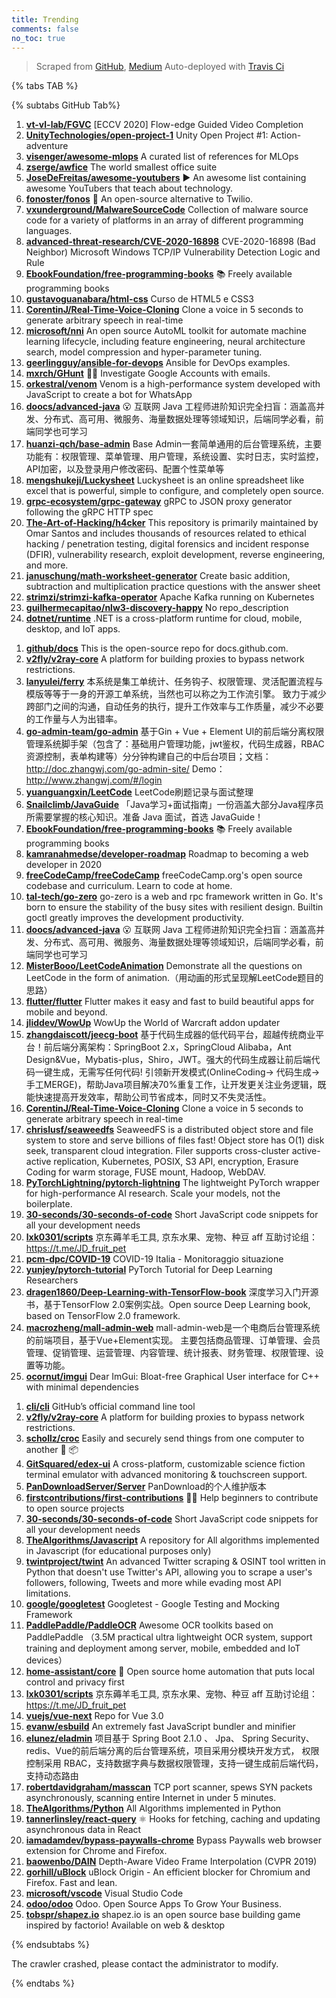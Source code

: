 ```yaml
---
title: Trending
comments: false
no_toc: true
---
```


> Scraped from [GitHub](https://github.com/trending), [Medium](https://medium.com/topic/popular)
Auto-deployed with [Travis Ci](https://travis-ci.org/)

{% tabs TAB %}
<!-- tab GitHub -->
{% subtabs GitHub Tab%}
<!-- tab Daily -->
1. [**vt-vl-lab/FGVC**](https://github.com/vt-vl-lab/FGVC)
[ECCV 2020] Flow-edge Guided Video Completion
2. [**UnityTechnologies/open-project-1**](https://github.com/UnityTechnologies/open-project-1)
Unity Open Project #1: Action-adventure
3. [**visenger/awesome-mlops**](https://github.com/visenger/awesome-mlops)
A curated list of references for MLOps
4. [**zserge/awfice**](https://github.com/zserge/awfice)
The world smallest office suite
5. [**JoseDeFreitas/awesome-youtubers**](https://github.com/JoseDeFreitas/awesome-youtubers)
▶️ An awesome list containing awesome YouTubers that teach about technology.
6. [**fonoster/fonos**](https://github.com/fonoster/fonos)
🚀 An open-source alternative to Twilio.
7. [**vxunderground/MalwareSourceCode**](https://github.com/vxunderground/MalwareSourceCode)
Collection of malware source code for a variety of platforms in an array of different programming languages.
8. [**advanced-threat-research/CVE-2020-16898**](https://github.com/advanced-threat-research/CVE-2020-16898)
CVE-2020-16898 (Bad Neighbor) Microsoft Windows TCP/IP Vulnerability Detection Logic and Rule
9. [**EbookFoundation/free-programming-books**](https://github.com/EbookFoundation/free-programming-books)
📚 Freely available programming books
10. [**gustavoguanabara/html-css**](https://github.com/gustavoguanabara/html-css)
Curso de HTML5 e CSS3
11. [**CorentinJ/Real-Time-Voice-Cloning**](https://github.com/CorentinJ/Real-Time-Voice-Cloning)
Clone a voice in 5 seconds to generate arbitrary speech in real-time
12. [**microsoft/nni**](https://github.com/microsoft/nni)
An open source AutoML toolkit for automate machine learning lifecycle, including feature engineering, neural architecture search, model compression and hyper-parameter tuning.
13. [**geerlingguy/ansible-for-devops**](https://github.com/geerlingguy/ansible-for-devops)
Ansible for DevOps examples.
14. [**mxrch/GHunt**](https://github.com/mxrch/GHunt)
🕵️‍♂️ Investigate Google Accounts with emails.
15. [**orkestral/venom**](https://github.com/orkestral/venom)
Venom is a high-performance system developed with JavaScript to create a bot for WhatsApp
16. [**doocs/advanced-java**](https://github.com/doocs/advanced-java)
😮 互联网 Java 工程师进阶知识完全扫盲：涵盖高并发、分布式、高可用、微服务、海量数据处理等领域知识，后端同学必看，前端同学也可学习
17. [**huanzi-qch/base-admin**](https://github.com/huanzi-qch/base-admin)
Base Admin一套简单通用的后台管理系统，主要功能有：权限管理、菜单管理、用户管理，系统设置、实时日志，实时监控，API加密，以及登录用户修改密码、配置个性菜单等
18. [**mengshukeji/Luckysheet**](https://github.com/mengshukeji/Luckysheet)
Luckysheet is an online spreadsheet like excel that is powerful, simple to configure, and completely open source.
19. [**grpc-ecosystem/grpc-gateway**](https://github.com/grpc-ecosystem/grpc-gateway)
gRPC to JSON proxy generator following the gRPC HTTP spec
20. [**The-Art-of-Hacking/h4cker**](https://github.com/The-Art-of-Hacking/h4cker)
This repository is primarily maintained by Omar Santos and includes thousands of resources related to ethical hacking / penetration testing, digital forensics and incident response (DFIR), vulnerability research, exploit development, reverse engineering, and more.
21. [**januschung/math-worksheet-generator**](https://github.com/januschung/math-worksheet-generator)
Create basic addition, subtraction and multiplication practice questions with the answer sheet
22. [**strimzi/strimzi-kafka-operator**](https://github.com/strimzi/strimzi-kafka-operator)
Apache Kafka running on Kubernetes
23. [**guilhermecapitao/nlw3-discovery-happy**](https://github.com/guilhermecapitao/nlw3-discovery-happy)
No repo_description
24. [**dotnet/runtime**](https://github.com/dotnet/runtime)
.NET is a cross-platform runtime for cloud, mobile, desktop, and IoT apps.
<!-- endtab -->
<!-- tab Weekly -->
1. [**github/docs**](https://github.com/github/docs)
This is the open-source repo for docs.github.com.
2. [**v2fly/v2ray-core**](https://github.com/v2fly/v2ray-core)
A platform for building proxies to bypass network restrictions.
3. [**lanyulei/ferry**](https://github.com/lanyulei/ferry)
本系统是集工单统计、任务钩子、权限管理、灵活配置流程与模版等等于一身的开源工单系统，当然也可以称之为工作流引擎。 致力于减少跨部门之间的沟通，自动任务的执行，提升工作效率与工作质量，减少不必要的工作量与人为出错率。
4. [**go-admin-team/go-admin**](https://github.com/go-admin-team/go-admin)
基于Gin + Vue + Element UI的前后端分离权限管理系统脚手架（包含了：基础用户管理功能，jwt鉴权，代码生成器，RBAC资源控制，表单构建等）分分钟构建自己的中后台项目；文档：http://doc.zhangwj.com/go-admin-site/ Demo： http://www.zhangwj.com/#/login
5. [**yuanguangxin/LeetCode**](https://github.com/yuanguangxin/LeetCode)
LeetCode刷题记录与面试整理
6. [**Snailclimb/JavaGuide**](https://github.com/Snailclimb/JavaGuide)
「Java学习+面试指南」一份涵盖大部分Java程序员所需要掌握的核心知识。准备 Java 面试，首选 JavaGuide！
7. [**EbookFoundation/free-programming-books**](https://github.com/EbookFoundation/free-programming-books)
📚 Freely available programming books
8. [**kamranahmedse/developer-roadmap**](https://github.com/kamranahmedse/developer-roadmap)
Roadmap to becoming a web developer in 2020
9. [**freeCodeCamp/freeCodeCamp**](https://github.com/freeCodeCamp/freeCodeCamp)
freeCodeCamp.org's open source codebase and curriculum. Learn to code at home.
10. [**tal-tech/go-zero**](https://github.com/tal-tech/go-zero)
go-zero is a web and rpc framework written in Go. It's born to ensure the stability of the busy sites with resilient design. Builtin goctl greatly improves the development productivity.
11. [**doocs/advanced-java**](https://github.com/doocs/advanced-java)
😮 互联网 Java 工程师进阶知识完全扫盲：涵盖高并发、分布式、高可用、微服务、海量数据处理等领域知识，后端同学必看，前端同学也可学习
12. [**MisterBooo/LeetCodeAnimation**](https://github.com/MisterBooo/LeetCodeAnimation)
Demonstrate all the questions on LeetCode in the form of animation.（用动画的形式呈现解LeetCode题目的思路）
13. [**flutter/flutter**](https://github.com/flutter/flutter)
Flutter makes it easy and fast to build beautiful apps for mobile and beyond.
14. [**jliddev/WowUp**](https://github.com/jliddev/WowUp)
WowUp the World of Warcraft addon updater
15. [**zhangdaiscott/jeecg-boot**](https://github.com/zhangdaiscott/jeecg-boot)
基于代码生成器的低代码平台，超越传统商业平台！前后端分离架构：SpringBoot 2.x，SpringCloud Alibaba，Ant Design&Vue，Mybatis-plus，Shiro，JWT。强大的代码生成器让前后端代码一键生成，无需写任何代码! 引领新开发模式(OnlineCoding-> 代码生成-> 手工MERGE)，帮助Java项目解决70%重复工作，让开发更关注业务逻辑，既能快速提高开发效率，帮助公司节省成本，同时又不失灵活性。
16. [**CorentinJ/Real-Time-Voice-Cloning**](https://github.com/CorentinJ/Real-Time-Voice-Cloning)
Clone a voice in 5 seconds to generate arbitrary speech in real-time
17. [**chrislusf/seaweedfs**](https://github.com/chrislusf/seaweedfs)
SeaweedFS is a distributed object store and file system to store and serve billions of files fast! Object store has O(1) disk seek, transparent cloud integration. Filer supports cross-cluster active-active replication, Kubernetes, POSIX, S3 API, encryption, Erasure Coding for warm storage, FUSE mount, Hadoop, WebDAV.
18. [**PyTorchLightning/pytorch-lightning**](https://github.com/PyTorchLightning/pytorch-lightning)
The lightweight PyTorch wrapper for high-performance AI research. Scale your models, not the boilerplate.
19. [**30-seconds/30-seconds-of-code**](https://github.com/30-seconds/30-seconds-of-code)
Short JavaScript code snippets for all your development needs
20. [**lxk0301/scripts**](https://github.com/lxk0301/scripts)
京东薅羊毛工具, 京东水果、宠物、种豆 aff 互助讨论组：https://t.me/JD_fruit_pet
21. [**pcm-dpc/COVID-19**](https://github.com/pcm-dpc/COVID-19)
COVID-19 Italia - Monitoraggio situazione
22. [**yunjey/pytorch-tutorial**](https://github.com/yunjey/pytorch-tutorial)
PyTorch Tutorial for Deep Learning Researchers
23. [**dragen1860/Deep-Learning-with-TensorFlow-book**](https://github.com/dragen1860/Deep-Learning-with-TensorFlow-book)
深度学习入门开源书，基于TensorFlow 2.0案例实战。Open source Deep Learning book, based on TensorFlow 2.0 framework.
24. [**macrozheng/mall-admin-web**](https://github.com/macrozheng/mall-admin-web)
mall-admin-web是一个电商后台管理系统的前端项目，基于Vue+Element实现。 主要包括商品管理、订单管理、会员管理、促销管理、运营管理、内容管理、统计报表、财务管理、权限管理、设置等功能。
25. [**ocornut/imgui**](https://github.com/ocornut/imgui)
Dear ImGui: Bloat-free Graphical User interface for C++ with minimal dependencies
<!-- endtab -->
<!-- tab Monthly -->
1. [**cli/cli**](https://github.com/cli/cli)
GitHub’s official command line tool
2. [**v2fly/v2ray-core**](https://github.com/v2fly/v2ray-core)
A platform for building proxies to bypass network restrictions.
3. [**schollz/croc**](https://github.com/schollz/croc)
Easily and securely send things from one computer to another 🐊 📦
4. [**GitSquared/edex-ui**](https://github.com/GitSquared/edex-ui)
A cross-platform, customizable science fiction terminal emulator with advanced monitoring & touchscreen support.
5. [**PanDownloadServer/Server**](https://github.com/PanDownloadServer/Server)
PanDownload的个人维护版本
6. [**firstcontributions/first-contributions**](https://github.com/firstcontributions/first-contributions)
🚀✨ Help beginners to contribute to open source projects
7. [**30-seconds/30-seconds-of-code**](https://github.com/30-seconds/30-seconds-of-code)
Short JavaScript code snippets for all your development needs
8. [**TheAlgorithms/Javascript**](https://github.com/TheAlgorithms/Javascript)
A repository for All algorithms implemented in Javascript (for educational purposes only)
9. [**twintproject/twint**](https://github.com/twintproject/twint)
An advanced Twitter scraping & OSINT tool written in Python that doesn't use Twitter's API, allowing you to scrape a user's followers, following, Tweets and more while evading most API limitations.
10. [**google/googletest**](https://github.com/google/googletest)
Googletest - Google Testing and Mocking Framework
11. [**PaddlePaddle/PaddleOCR**](https://github.com/PaddlePaddle/PaddleOCR)
Awesome OCR toolkits based on PaddlePaddle （3.5M practical ultra lightweight OCR system, support training and deployment among server, mobile, embedded and IoT devices）
12. [**home-assistant/core**](https://github.com/home-assistant/core)
🏡 Open source home automation that puts local control and privacy first
13. [**lxk0301/scripts**](https://github.com/lxk0301/scripts)
京东薅羊毛工具, 京东水果、宠物、种豆 aff 互助讨论组：https://t.me/JD_fruit_pet
14. [**vuejs/vue-next**](https://github.com/vuejs/vue-next)
Repo for Vue 3.0
15. [**evanw/esbuild**](https://github.com/evanw/esbuild)
An extremely fast JavaScript bundler and minifier
16. [**elunez/eladmin**](https://github.com/elunez/eladmin)
项目基于 Spring Boot 2.1.0 、 Jpa、 Spring Security、redis、Vue的前后端分离的后台管理系统，项目采用分模块开发方式， 权限控制采用 RBAC，支持数据字典与数据权限管理，支持一键生成前后端代码，支持动态路由
17. [**robertdavidgraham/masscan**](https://github.com/robertdavidgraham/masscan)
TCP port scanner, spews SYN packets asynchronously, scanning entire Internet in under 5 minutes.
18. [**TheAlgorithms/Python**](https://github.com/TheAlgorithms/Python)
All Algorithms implemented in Python
19. [**tannerlinsley/react-query**](https://github.com/tannerlinsley/react-query)
⚛️ Hooks for fetching, caching and updating asynchronous data in React
20. [**iamadamdev/bypass-paywalls-chrome**](https://github.com/iamadamdev/bypass-paywalls-chrome)
Bypass Paywalls web browser extension for Chrome and Firefox.
21. [**baowenbo/DAIN**](https://github.com/baowenbo/DAIN)
Depth-Aware Video Frame Interpolation (CVPR 2019)
22. [**gorhill/uBlock**](https://github.com/gorhill/uBlock)
uBlock Origin - An efficient blocker for Chromium and Firefox. Fast and lean.
23. [**microsoft/vscode**](https://github.com/microsoft/vscode)
Visual Studio Code
24. [**odoo/odoo**](https://github.com/odoo/odoo)
Odoo. Open Source Apps To Grow Your Business.
25. [**tobspr/shapez.io**](https://github.com/tobspr/shapez.io)
shapez.io is an open source base building game inspired by factorio! Available on web & desktop
<!-- endtab -->
{% endsubtabs %}
<!-- endtab -->
<!-- tab Medium -->
The crawler crashed, please contact the administrator to modify.
<!-- endtab -->
{% endtabs %}
